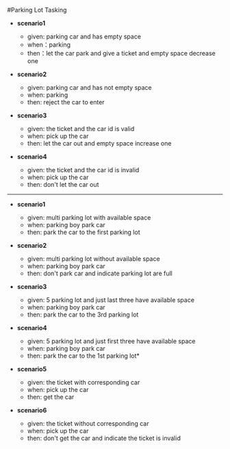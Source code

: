 #Parking Lot Tasking

* **scenario1**
    * given: parking car and has empty space
    * when：parking
    * then：let the car park and give a ticket and empty space decrease one

* **scenario2**
    * given: parking car and has not empty space
    * when: parking
    * then: reject the car to enter

* **scenario3**
    * given: the ticket and the car id is valid
    * when: pick up the car 
    * then: let the car out and empty space increase one

* **scenario4**
    * given: the ticket and the car id is invalid
    * when: pick up the car 
    * then: don't let the car out
    
---

* **scenario1**
    * given: multi parking lot with available space
    * when: parking boy park car
    * then: park the car to the first parking lot 

* **scenario2**
    * given: multi parking lot without available space
    * when: parking boy park car
    * then: don't park car and indicate parking lot are full 

* **scenario3**
    * given: 5 parking lot and just last three have available space
    * when: parking boy park car
    * then: park the car to the 3rd parking lot 

* **scenario4**
    * given: 5 parking lot and just first three have available space
    * when: parking boy park car
    * then: park the car to the 1st parking lot*

* **scenario5**
    * given: the ticket with corresponding car
    * when: pick up the car 
    * then: get the car

* **scenario6**
    * given: the ticket without corresponding car
    * when: pick up the car 
    * then: don't get the car and indicate the ticket is invalid